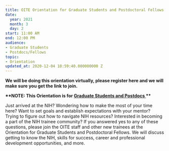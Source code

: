 ```yaml
---
title: OITE Orientation for Graduate Students and Postdoctoral Fellows
date:
  year: 2021
  month: 3
  day: 2
start: 11:00 AM
end: 12:00 PM
audience:
- Graduate Students
- Postdocs/Fellows
topic:
- Orientation
updated_at: 2020-12-04 18:59:40.000000000 Z
---
```

**We will be doing this orientation virtually, please register here and
we will make sure you get the link to join.**

**\*\*NOTE: This Orientation is for <span style="text-decoration:
underline;">Graduate Students and Postdocs </span>\*\***

Just arrived at the NIH? Wondering how to make the most of your time
here? Want to set goals and establish expectations with your mentor?
Trying to figure out how to navigate NIH resources? Interested in
becoming a part of the NIH trainee community? If you answered yes to any
of these questions, please join the OITE staff and other new trainees at
the Orientation for Graduate Students and Postdoctoral Fellows. We will
discuss getting to know the NIH, skills for success, career and
professional development opportunities, and more.
